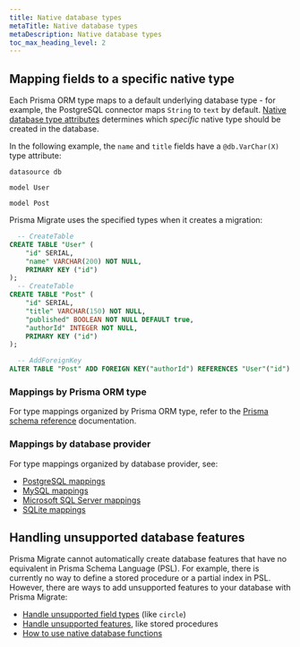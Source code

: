 ```yaml
---
title: Native database types
metaTitle: Native database types
metaDescription: Native database types
toc_max_heading_level: 2
---
```


## Mapping fields to a specific native type

Each Prisma ORM type maps to a default underlying database type - for example, the PostgreSQL connector maps `String` to `text` by default. [Native database type attributes](/orm/prisma-schema/data-model/models#native-types-mapping) determines which _specific_ native type should be created in the database.

In the following example, the `name` and `title` fields have a `@db.VarChar(X)` type attribute:

```prisma highlight=8,14;normal
datasource db

model User

model Post
```

Prisma Migrate uses the specified types when it creates a migration:

```sql highlight=4,10;normal
  -- CreateTable
CREATE TABLE "User" (
    "id" SERIAL,
    "name" VARCHAR(200) NOT NULL,
    PRIMARY KEY ("id")
);
  -- CreateTable
CREATE TABLE "Post" (
    "id" SERIAL,
    "title" VARCHAR(150) NOT NULL,
    "published" BOOLEAN NOT NULL DEFAULT true,
    "authorId" INTEGER NOT NULL,
    PRIMARY KEY ("id")
);

  -- AddForeignKey
ALTER TABLE "Post" ADD FOREIGN KEY("authorId") REFERENCES "User"("id") ON DELETE CASCADE ON UPDATE CASCADE;
```

### Mappings by Prisma ORM type

For type mappings organized by Prisma ORM type, refer to the [Prisma schema reference](/orm/reference/prisma-schema-reference#model-field-scalar-types) documentation.

### Mappings by database provider

For type mappings organized by database provider, see:

- [PostgreSQL mappings](/orm/overview/databases/postgresql#type-mapping-between-postgresql-and-prisma-schema)
- [MySQL mappings](/orm/overview/databases/mysql#native-type-mappings)
- [Microsoft SQL Server mappings](/orm/overview/databases/sql-server#type-mapping-between-microsoft-sql-server-to-prisma-schema)
- [SQLite mappings](/orm/overview/databases/sqlite#type-mapping-between-sqlite-to-prisma-schema)

## Handling unsupported database features

Prisma Migrate cannot automatically create database features that have no equivalent in Prisma Schema Language (PSL). For example, there is currently no way to define a stored procedure or a partial index in PSL. However, there are ways to add unsupported features to your database with Prisma Migrate:

- [Handle unsupported field types](/orm/prisma-schema/data-model/unsupported-database-features#unsupported-field-types) (like `circle`)
- [Handle unsupported features](/orm/prisma-schema/data-model/unsupported-database-features#unsupported-database-features), like stored procedures
- [How to use native database functions](/orm/prisma-schema/data-model/unsupported-database-features#native-database-functions)
